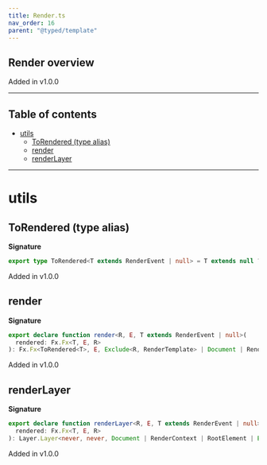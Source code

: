 ```yaml
---
title: Render.ts
nav_order: 16
parent: "@typed/template"
---
```


## Render overview

Added in v1.0.0

---

<h2 class="text-delta">Table of contents</h2>

- [utils](#utils)
  - [ToRendered (type alias)](#torendered-type-alias)
  - [render](#render)
  - [renderLayer](#renderlayer)

---

# utils

## ToRendered (type alias)

**Signature**

```ts
export type ToRendered<T extends RenderEvent | null> = T extends null ? Rendered | null : Rendered
```

Added in v1.0.0

## render

**Signature**

```ts
export declare function render<R, E, T extends RenderEvent | null>(
  rendered: Fx.Fx<T, E, R>
): Fx.Fx<ToRendered<T>, E, Exclude<R, RenderTemplate> | Document | RenderContext | RootElement>
```

Added in v1.0.0

## renderLayer

**Signature**

```ts
export declare function renderLayer<R, E, T extends RenderEvent | null>(
  rendered: Fx.Fx<T, E, R>
): Layer.Layer<never, never, Document | RenderContext | RootElement | Exclude<Exclude<R, RenderTemplate>, Scope.Scope>>
```

Added in v1.0.0
